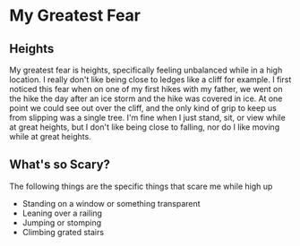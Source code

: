 # My Greatest Fear
## Heights
  My greatest fear is heights, specifically feeling unbalanced while in a high location. I really don't like being close to ledges like a cliff for example. I first noticed this fear when on one of my first hikes with my father, we went on the hike the day after an ice storm and the hike was covered in ice. At one point we could see out over the cliff, and the only kind of grip to keep us from slipping was a single tree. I'm fine when I just stand, sit, or view while at great heights, but I don't like being close to falling, nor do I like moving while at great heights.
## What's so Scary?
The following things are the specific things that scare me while high up
* Standing on a window or something transparent
* Leaning over a railing
* Jumping or stomping
* Climbing grated stairs
